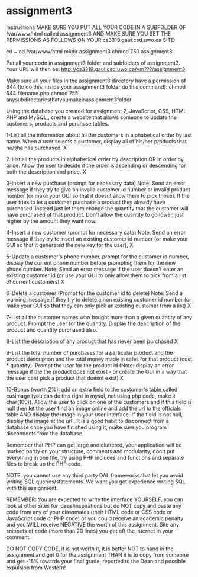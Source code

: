 # assignment3
Instructions
MAKE SURE YOU PUT ALL YOUR CODE IN A SUBFOLDER OF /var/www/html called assignment3 AND MAKE SURE YOU SET THE PERMISSIONS AS FOLLOWS ON YOUR cs3319.gaul.csd.uwo.ca SITE:

cd ~
cd /var/www/html
mkdir assignment3
chmod 750 assignment3

Put all your code in assignment3 folder and subfolders of assignment3. Your URL will then be:
http://cs3319.gaul.csd.uwo.ca/vm???/assignment3

Make sure all your files in the assignment3 directory have a permission of 644 (to do this, inside your assignment3 folder do this command):
chmod 644 filename.php
chmod 755 anysubdirectoriesthatyoumakeinassignment3folder

Using the database you created for assignment 2, JavaScript, CSS, HTML, PHP and MySQL,, create a website  that allows someone to update the customers, products and purchase tables.

1-List all the information about all the customers in alphabetical order by last name. When a user selects a customer, display all of his/her products that he/she has purchased. X

2-List all the products in alphabetical order by description OR in order by price. Allow the user to decide if the order is ascending or descending for both the description and price. X

3-Insert a new purchase (prompt for necessary data) Note: Send an error message if they try to give an invalid customer id number or invalid product number (or make your GUI so that it doesnt allow them to pick those). If the user tries to let a customer purchase a product they already have purchased, instead just let them change the quantity that the customer will have purchased of that product.  Don't allow the quantity to go lower, just higher by the amount they want now.

4-Insert a new customer (prompt for necessary data) Note: Send an error message if they try to insert an existing customer id number (or make your GUI so that it generated the new key for the user), X

5-Update a customer's phone number, prompt for the customer id number, display the current phone number before prompting them for the new phone number. Note: Send an error message if the user doesn't enter an existing customer id (or use your GUI to only allow them to pick from a list of current customers) X

6-Delete a customer (Prompt for the customer id to delete) Note: Send a warning message if they try to delete a non existing customer id number (or make your GUI so that they can only pick an existing customer from a list) X

7-List all the customer names who bought more than a given quantity of any product. Prompt the user for the quantity. Display the description of the product and quantity purchased also.

8-List the description of any product that has never been purchased X

9-List the total number of purchases for a particular product and the product description and the total money made in sales for that product (cost * quantity). Prompt the user for the product id (Note: display an error message if the the product does not exist - or create the GUI in a way that the user cant pick a product that doesnt exist) X

10-Bonus (worth 2%): add an extra field to the customer's table called cusimage (you can do this right in mysql, not using php code, make it char(100)). Allow the user to click on one of the customers and if this field is null then let the user find an image online and add the url to the officials table AND display the image in your user interface. If the field is not null, display the image at the url..
It is a good habit to disconnect from a database once you have finished using it, make sure you program disconnects from the database.

Remember that PHP can get large and cluttered, your application will be marked partly on your structure, comments and modularity, don't put everything in one file, try using PHP includes and functions and  separate files to break up the PHP code.

NOTE: you cannot use any third party DAL frameworks that let you avoid writing SQL queries/statements. We want you get experience writing SQL with this assignment.

REMEMBER: You are expected to write the interface YOURSELF, you can look at other sites for ideas/inspirations but do NOT copy and paste any code from any of  your classmates (their HTML code or CSS code or JavaScript code or PHP code) or you could receive an academic penalty and you WILL receive NEGATIVE the worth of this assignment. Site any snippets of code (more than 20 lines) you get off the internet in your comment.

 DO NOT COPY CODE, it is not worth it, it is better NOT to hand in the assignment and get 0 for the assignment THAN it is to copy from someone and get -15% towards your final grade, reported to the Dean and possible expulsion from Western!
